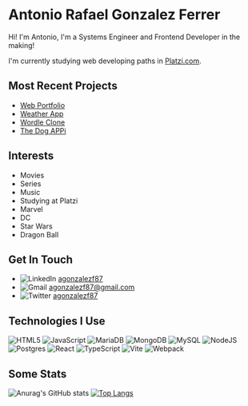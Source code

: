 # Antonio Rafael Gonzalez Ferrer

Hi! I'm Antonio, I'm a Systems Engineer and Frontend Developer in the making!

I'm currently studying web developing paths in [Platzi.com](https://platzi.com).

## Most Recent Projects
- [Web Portfolio](https://github.com/agonzalezf87/agonzalezf87.dev)
- [Weather App](https://github.com/agonzalezf87/weatherapp)
- [Wordle Clone](https://github.com/agonzalezf87/wordle)
- [The Dog APPi](https://github.com/agonzalezf87/thedogappi)

## Interests
- Movies
- Series
- Music
- Studying at Platzi
- Marvel
- DC
- Star Wars
- Dragon Ball

## Get In Touch
- ![LinkedIn](https://img.shields.io/badge/linkedin-%230077B5.svg?style=for-the-badge&logo=linkedin&logoColor=white) [agonzalezf87](https://www.linkedin.com/in/antonio-rafael-gonzalez-ferrer-5a8a66236/)
- ![Gmail](https://img.shields.io/badge/Gmail-D14836?style=for-the-badge&logo=gmail&logoColor=white) [agonzalezf87@gmail.com](mailto:agonzalezf87@gmail.com)
- ![Twitter](https://img.shields.io/badge/Twitter-%231DA1F2.svg?style=for-the-badge&logo=Twitter&logoColor=white) [agonzalezf87](https://twitter.com/agonzalezf87)

## Technologies I Use
![HTML5](https://img.shields.io/badge/html5-%23E34F26.svg?style=for-the-badge&logo=html5&logoColor=white) ![JavaScript](https://img.shields.io/badge/javascript-%23323330.svg?style=for-the-badge&logo=javascript&logoColor=%23F7DF1E) ![MariaDB](https://img.shields.io/badge/MariaDB-003545?style=for-the-badge&logo=mariadb&logoColor=white) ![MongoDB](https://img.shields.io/badge/MongoDB-%234ea94b.svg?style=for-the-badge&logo=mongodb&logoColor=white) ![MySQL](https://img.shields.io/badge/mysql-%2300f.svg?style=for-the-badge&logo=mysql&logoColor=white) ![NodeJS](https://img.shields.io/badge/node.js-6DA55F?style=for-the-badge&logo=node.js&logoColor=white) ![Postgres](https://img.shields.io/badge/postgres-%23316192.svg?style=for-the-badge&logo=postgresql&logoColor=white) ![React](https://img.shields.io/badge/react-%2320232a.svg?style=for-the-badge&logo=react&logoColor=%2361DAFB) ![TypeScript](https://img.shields.io/badge/typescript-%23007ACC.svg?style=for-the-badge&logo=typescript&logoColor=white) ![Vite](https://img.shields.io/badge/vite-%23646CFF.svg?style=for-the-badge&logo=vite&logoColor=white) ![Webpack](https://img.shields.io/badge/webpack-%238DD6F9.svg?style=for-the-badge&logo=webpack&logoColor=black)

## Some Stats
![Anurag's GitHub stats](https://github-readme-stats.vercel.app/api?username=agonzalezf87&show_icons=true&theme=dark)
[![Top Langs](https://github-readme-stats.vercel.app/api/top-langs/?username=agonzalezf87&layout=compact)](https://github.com/agonzalezf87/agonzalezf87) 
